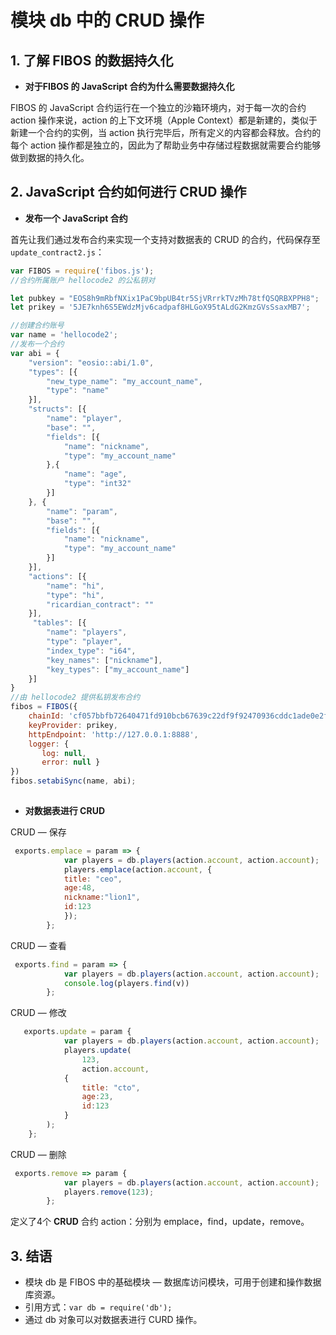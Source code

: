 # 模块 db 中的 CRUD 操作

## 1. 了解 FIBOS 的数据持久化

* **对于FIBOS 的 JavaScript 合约为什么需要数据持久化**

FIBOS  的 JavaScript 合约运行在一个独立的沙箱环境内，对于每一次的合约 action 操作来说，action 的上下文环境（Apple Context）都是新建的，类似于新建一个合约的实例，当 action 执行完毕后，所有定义的内容都会释放。合约的每个 action 操作都是独立的，因此为了帮助业务中存储过程数据就需要合约能够做到数据的持久化。



## 2.  JavaScript 合约如何进行 CRUD 操作

* **发布一个 JavaScript 合约**

首先让我们通过发布合约来实现一个支持对数据表的 CRUD 的合约，代码保存至 `update_contract2.js`：

~~~js
var	FIBOS = require('fibos.js');
//合约所属账户 hellocode2	的公私钥对

let	pubkey = "EOS8h9mRbfNXix1PaC9bpUB4tr5SjVRrrkTVzMh78tfQSQRBXPPH8";
let	prikey = '5JE7knh6S5EWdzMjv6cadpaf8HLGoX95tALdG2KmzGVsSsaxMB7';

//创建合约账号
var	name = 'hellocode2';
//发布一个合约
var abi = {
    "version": "eosio::abi/1.0",
    "types": [{
	    "new_type_name": "my_account_name",
	    "type": "name"
	}],
    "structs": [{
		"name": "player",
		"base": "",
		"fields": [{
			"name":	"nickname",
			"type":	"my_account_name"
		},{
			"name":	"age",
			"type":	"int32"
		}]
	}, {
		"name": "param",
		"base": "",
		"fields": [{
			"name": "nickname",
			"type": "my_account_name"
		}]
	}],
    "actions": [{
        "name": "hi",
        "type": "hi",
        "ricardian_contract": ""
    }],
     "tables": [{
        "name": "players",
        "type": "player",
        "index_type": "i64",
        "key_names": ["nickname"],
        "key_types": ["my_account_name"]
    }]
}
//由 hellocode2 提供私钥发布合约
fibos = FIBOS({
    chainId: 'cf057bbfb72640471fd910bcb67639c22df9f92470936cddc1ade0e2f2e7dc4f',
    keyProvider: prikey,
    httpEndpoint: 'http://127.0.0.1:8888',
    logger: {
       log: null,
       error: null }
})
fibos.setabiSync(name, abi);
                
~~~



* **对数据表进行 CRUD**

CRUD — 保存

~~~js
 exports.emplace = param => {
            var players = db.players(action.account, action.account);
            players.emplace(action.account, { 
            title: "ceo",
            age:48, 
            nickname:"lion1",
            id:123
            });
        };
~~~



CRUD — 查看

~~~js
 exports.find = param => {
            var players = db.players(action.account, action.account);
            console.log(players.find(v))
        };
~~~



CRUD — 修改

~~~js
   exports.update = param {
            var players = db.players(action.account, action.account);
            players.update(
                123, 
                action.account, 
            { 
                title: "cto", 
                age:23, 
                id:123 
            }
        );
    };
~~~



CRUD — 删除

~~~js
 exports.remove => param {
            var players = db.players(action.account, action.account);
            players.remove(123);
        };
~~~

定义了4个 **CRUD** 合约 action：分别为 emplace，find，update，remove。

## 3. 结语

* 模块 db 是 FIBOS 中的基础模块 — 数据库访问模块，可用于创建和操作数据库资源。
* 引用方式：`var db = require('db');`
* 通过 db 对象可以对数据表进行 CURD 操作。